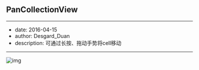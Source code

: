## PanCollectionView

---

+ date: 2016-04-15
+ author: Desgard_Duan
+ description: 可通过长按、拖动手势将cell移动

---

![img](http://ww3.sinaimg.cn/mw690/d892b786gw1f2xfxmzcxig20a90ifh5v.gif)

